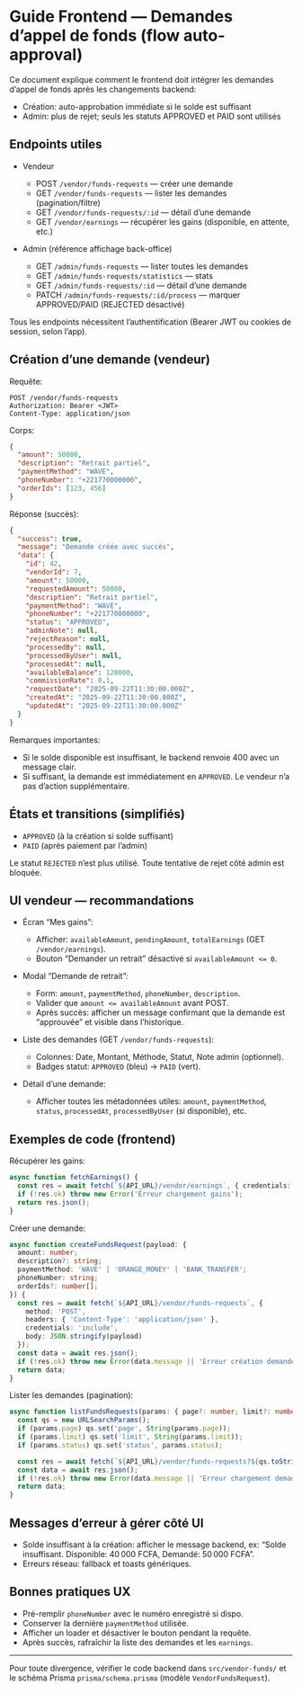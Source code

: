 # Guide Frontend — Demandes d’appel de fonds (flow auto-approval)

Ce document explique comment le frontend doit intégrer les demandes d’appel de fonds après les changements backend:
- Création: auto-approbation immédiate si le solde est suffisant
- Admin: plus de rejet; seuls les statuts APPROVED et PAID sont utilisés

## Endpoints utiles

- Vendeur
  - POST `/vendor/funds-requests` — créer une demande
  - GET `/vendor/funds-requests` — lister les demandes (pagination/filtre)
  - GET `/vendor/funds-requests/:id` — détail d’une demande
  - GET `/vendor/earnings` — récupérer les gains (disponible, en attente, etc.)

- Admin (référence affichage back-office)
  - GET `/admin/funds-requests` — lister toutes les demandes
  - GET `/admin/funds-requests/statistics` — stats
  - GET `/admin/funds-requests/:id` — détail d’une demande
  - PATCH `/admin/funds-requests/:id/process` — marquer APPROVED/PAID (REJECTED désactivé)

Tous les endpoints nécessitent l’authentification (Bearer JWT ou cookies de session, selon l’app).

## Création d’une demande (vendeur)

Requête:
```http
POST /vendor/funds-requests
Authorization: Bearer <JWT>
Content-Type: application/json
```

Corps:
```json
{
  "amount": 50000,
  "description": "Retrait partiel",
  "paymentMethod": "WAVE",
  "phoneNumber": "+221770000000",
  "orderIds": [123, 456]
}
```

Réponse (succès):
```json
{
  "success": true,
  "message": "Demande créée avec succès",
  "data": {
    "id": 42,
    "vendorId": 7,
    "amount": 50000,
    "requestedAmount": 50000,
    "description": "Retrait partiel",
    "paymentMethod": "WAVE",
    "phoneNumber": "+221770000000",
    "status": "APPROVED",
    "adminNote": null,
    "rejectReason": null,
    "processedBy": null,
    "processedByUser": null,
    "processedAt": null,
    "availableBalance": 120000,
    "commissionRate": 0.1,
    "requestDate": "2025-09-22T11:30:00.000Z",
    "createdAt": "2025-09-22T11:30:00.000Z",
    "updatedAt": "2025-09-22T11:30:00.000Z"
  }
}
```

Remarques importantes:
- Si le solde disponible est insuffisant, le backend renvoie 400 avec un message clair.
- Si suffisant, la demande est immédiatement en `APPROVED`. Le vendeur n’a pas d’action supplémentaire.

## États et transitions (simplifiés)

- `APPROVED` (à la création si solde suffisant)
- `PAID` (après paiement par l’admin)

Le statut `REJECTED` n’est plus utilisé. Toute tentative de rejet côté admin est bloquée.

## UI vendeur — recommandations

- Écran “Mes gains”:
  - Afficher: `availableAmount`, `pendingAmount`, `totalEarnings` (GET `/vendor/earnings`).
  - Bouton “Demander un retrait” désactivé si `availableAmount <= 0`.

- Modal “Demande de retrait”:
  - Form: `amount`, `paymentMethod`, `phoneNumber`, `description`.
  - Valider que `amount <= availableAmount` avant POST.
  - Après succès: afficher un message confirmant que la demande est “approuvée” et visible dans l’historique.

- Liste des demandes (GET `/vendor/funds-requests`):
  - Colonnes: Date, Montant, Méthode, Statut, Note admin (optionnel).
  - Badges statut: `APPROVED` (bleu) → `PAID` (vert).

- Détail d’une demande:
  - Afficher toutes les métadonnées utiles: `amount`, `paymentMethod`, `status`, `processedAt`, `processedByUser` (si disponible), etc.

## Exemples de code (frontend)

Récupérer les gains:
```ts
async function fetchEarnings() {
  const res = await fetch(`${API_URL}/vendor/earnings`, { credentials: 'include' });
  if (!res.ok) throw new Error('Erreur chargement gains');
  return res.json();
}
```

Créer une demande:
```ts
async function createFundsRequest(payload: {
  amount: number;
  description?: string;
  paymentMethod: 'WAVE' | 'ORANGE_MONEY' | 'BANK_TRANSFER';
  phoneNumber: string;
  orderIds?: number[];
}) {
  const res = await fetch(`${API_URL}/vendor/funds-requests`, {
    method: 'POST',
    headers: { 'Content-Type': 'application/json' },
    credentials: 'include',
    body: JSON.stringify(payload)
  });
  const data = await res.json();
  if (!res.ok) throw new Error(data.message || 'Erreur création demande');
  return data;
}
```

Lister les demandes (pagination):
```ts
async function listFundsRequests(params: { page?: number; limit?: number; status?: 'APPROVED' | 'PAID' }) {
  const qs = new URLSearchParams();
  if (params.page) qs.set('page', String(params.page));
  if (params.limit) qs.set('limit', String(params.limit));
  if (params.status) qs.set('status', params.status);

  const res = await fetch(`${API_URL}/vendor/funds-requests?${qs.toString()}`, { credentials: 'include' });
  const data = await res.json();
  if (!res.ok) throw new Error(data.message || 'Erreur chargement demandes');
  return data;
}
```

## Messages d’erreur à gérer côté UI

- Solde insuffisant à la création: afficher le message backend, ex: “Solde insuffisant. Disponible: 40 000 FCFA, Demandé: 50 000 FCFA”.
- Erreurs réseau: fallback et toasts génériques.

## Bonnes pratiques UX

- Pré-remplir `phoneNumber` avec le numéro enregistré si dispo.
- Conserver la dernière `paymentMethod` utilisée.
- Afficher un loader et désactiver le bouton pendant la requête.
- Après succès, rafraîchir la liste des demandes et les `earnings`.

---

Pour toute divergence, vérifier le code backend dans `src/vendor-funds/` et le schéma Prisma `prisma/schema.prisma` (modèle `VendorFundsRequest`).





